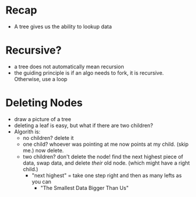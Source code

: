 # Recap
- A tree gives us the ability to lookup data

# Recursive?
- a tree does not automatically mean recursion
- the guiding principle is if an algo needs to fork, it is recursive. Otherwise, use a loop

# Deleting Nodes
- draw a picture of a tree
- deleting a leaf is easy, but what if there are two children?
- Algorith is:
	- no children? delete it
	- one child? whoever was pointing at me now points at my child. (skip me.) now delete.
	- two children? don't delete the node! find the next highest piece of data, swap data, and delete *their* old node. (which might have a right child.)
		- "next highest" = take one step right and then as many lefts as you can
			- "The Smallest Data Bigger Than Us"
